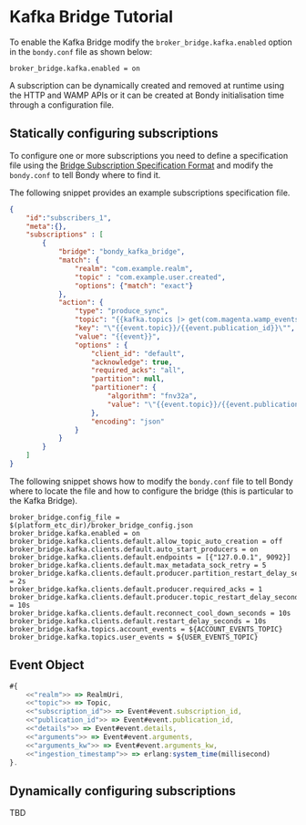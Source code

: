

# Kafka Bridge Tutorial

To enable the Kafka Bridge modify the `broker_bridge.kafka.enabled` option in the `bondy.conf` file as shown below:

```shell
broker_bridge.kafka.enabled = on
```

A subscription can be dynamically created and removed at runtime using the HTTP and WAMP APIs or it can be created at Bondy initialisation time through a configuration file.

## Statically configuring subscriptions

To configure one or more subscriptions you need to define a specification file using the [Bridge Subscription Specification Format]() and modify the `bondy.conf` to tell Bondy where to find it.

The following snippet provides an example subscriptions specification file.

```json
{
    "id":"subscribers_1",
    "meta":{},
    "subscriptions" : [
        {
            "bridge": "bondy_kafka_bridge",
            "match": {
                "realm": "com.example.realm",
                "topic" : "com.example.user.created",
                "options": {"match": "exact"}
            },
            "action": {
                "type": "produce_sync",
                "topic": "{{kafka.topics |> get(com.magenta.wamp_events)}}",
                "key": "\"{{event.topic}}/{{event.publication_id}}\"",
                "value": "{{event}}",
                "options" : {
                    "client_id": "default",
                    "acknowledge": true,
                    "required_acks": "all",
                    "partition": null,
                    "partitioner": {
                        "algorithm": "fnv32a",
                        "value": "\"{{event.topic}}/{{event.publication_id}}\""
                    },
                    "encoding": "json"
                }
            }
        }
    ]
}

```

The following snippet shows how to modify the `bondy.conf` file to tell Bondy where to locate the file and how to configure the bridge (this is particular to the Kafka Bridge).

```shell
broker_bridge.config_file = $(platform_etc_dir)/broker_bridge_config.json
broker_bridge.kafka.enabled = on
broker_bridge.kafka.clients.default.allow_topic_auto_creation = off
broker_bridge.kafka.clients.default.auto_start_producers = on
broker_bridge.kafka.clients.default.endpoints = [{"127.0.0.1", 9092}]
broker_bridge.kafka.clients.default.max_metadata_sock_retry = 5
broker_bridge.kafka.clients.default.producer.partition_restart_delay_seconds = 2s
broker_bridge.kafka.clients.default.producer.required_acks = 1
broker_bridge.kafka.clients.default.producer.topic_restart_delay_seconds = 10s
broker_bridge.kafka.clients.default.reconnect_cool_down_seconds = 10s
broker_bridge.kafka.clients.default.restart_delay_seconds = 10s
broker_bridge.kafka.topics.account_events = ${ACCOUNT_EVENTS_TOPIC}
broker_bridge.kafka.topics.user_events = ${USER_EVENTS_TOPIC}
```


## Event Object

```jsx
#{
    <<"realm">> => RealmUri,
    <<"topic">> => Topic,
    <<"subscription_id">> => Event#event.subscription_id,
    <<"publication_id">> => Event#event.publication_id,
    <<"details">> => Event#event.details,
    <<"arguments">> => Event#event.arguments,
    <<"arguments_kw">> => Event#event.arguments_kw,
    <<"ingestion_timestamp">> => erlang:system_time(millisecond)
}.
```

## Dynamically configuring subscriptions

‌TBD